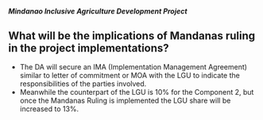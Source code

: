 ##### Mindanao Inclusive Agriculture Development Project

## What will be the implications of Mandanas ruling in the project implementations?


 - The DA will secure an IMA (Implementation Management Agreement) similar to letter of commitment or MOA with the LGU to indicate the responsibilities of the parties involved. 
 - Meanwhile the counterpart of the LGU is 10% for the Component 2, but once the Mandanas Ruling is implemented the LGU share will be increased to 13%.
